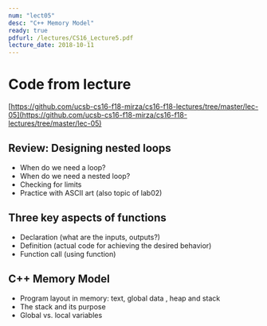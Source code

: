 ```yaml
---
num: "lect05"
desc: "C++ Memory Model"
ready: true
pdfurl: /lectures/CS16_Lecture5.pdf
lecture_date: 2018-10-11 
---
```


# Code from lecture
[https://github.com/ucsb-cs16-f18-mirza/cs16-f18-lectures/tree/master/lec-05](https://github.com/ucsb-cs16-f18-mirza/cs16-f18-lectures/tree/master/lec-05)

## Review: Designing nested loops
* When do we need a loop?
* When do we need a nested loop?
* Checking for limits
* Practice with ASCII art (also topic of lab02)

## Three key aspects of functions
* Declaration (what are the inputs, outputs?)
* Definition  (actual code for achieving the desired behavior)
* Function call (using function)


## C++ Memory Model
* Program layout in memory: text, global data , heap and stack
* The stack and its purpose
* Global vs. local variables







